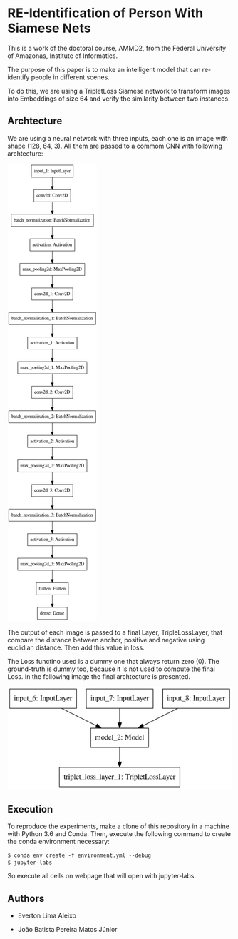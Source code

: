 # RE-Identification of Person With Siamese Nets

This is a work of the doctoral course, AMMD2, from the Federal University of Amazonas, Institute of Informatics.

The purpose of this paper is to make an intelligent model that can re-identify people in different scenes.

To do this, we are using a TripletLoss Siamese network to transform images into Embeddings of size 64 and verify the similarity between two instances.

## Archtecture

We are using a neural network with three inputs, each one is an image with shape (128, 64, 3). All them are passed to a commom CNN with following archtecture:

![](./model_cnn.png)

The output of each image is passed to a final Layer, TripleLossLayer, that compare the distance between anchor, positive and negative using euclidian distance. Then add this value in loss.

The Loss functino used is a dummy one that always return zero (0). The ground-truth is dummy too, because it is not used to compute the final Loss. In the following image the final archtecture is presented.

![](./model.png)



## Execution

To reproduce the experiments, make a clone of this repository in a machine with Python 3.6 and Conda. Then, execute the following command to create the conda environment necessary:

```
$ conda env create -f environment.yml --debug
$ jupyter-labs
```

So execute all cells on webpage that will open with jupyter-labs.


## Authors

* Everton Lima Aleixo

* João Batista Pereira Matos Júnior


